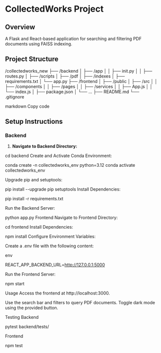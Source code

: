 # CollectedWorks Project

## Overview

A Flask and React-based application for searching and filtering PDF documents using FAISS indexing.

## Project Structure

/collectedworks_new ├── /backend │ ├── /app │ │ ├── init.py │ │ ├── routes.py │ ├── /scripts │ ├── /pdf │ ├── /indexes │ ├── requirements.txt │ └── app.py ├── /frontend │ ├── /public │ ├── /src │ │ ├── /components │ │ ├── /pages │ │ ├── /services │ │ ├── App.js │ │ └── index.js │ ├── package.json │ └── ... ├── README.md └── .gitignore

markdown
Copy code

## Setup Instructions

### Backend

1. **Navigate to Backend Directory:**

cd backend
Create and Activate Conda Environment:


conda create -n collectedworks_env python=3.12
conda activate collectedworks_env

Upgrade pip and setuptools:


pip install --upgrade pip setuptools
Install Dependencies:


pip install -r requirements.txt

Run the Backend Server:


python app.py
Frontend
Navigate to Frontend Directory:


cd frontend
Install Dependencies:


npm install
Configure Environment Variables:

Create a .env file with the following content:

env

REACT_APP_BACKEND_URL=http://127.0.0.1:5000

Run the Frontend Server:


npm start

Usage
Access the frontend at http://localhost:3000.

Use the search bar and filters to query PDF documents.
Toggle dark mode using the provided button.

Testing
Backend

pytest backend/tests/

Frontend

npm test